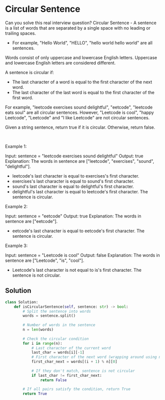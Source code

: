 # Circular Sentence

Can you solve this real interview question? Circular Sentence - A sentence is a list of words that are separated by a single space with no leading or trailing spaces.

 * For example, "Hello World", "HELLO", "hello world hello world" are all sentences.

Words consist of only uppercase and lowercase English letters. Uppercase and lowercase English letters are considered different.

A sentence is circular if:

 * The last character of a word is equal to the first character of the next word.
 * The last character of the last word is equal to the first character of the first word.

For example, "leetcode exercises sound delightful", "eetcode", "leetcode eats soul" are all circular sentences. However, "Leetcode is cool", "happy Leetcode", "Leetcode" and "I like Leetcode" are not circular sentences.

Given a string sentence, return true if it is circular. Otherwise, return false.

 

Example 1:


Input: sentence = "leetcode exercises sound delightful"
Output: true
Explanation: The words in sentence are ["leetcode", "exercises", "sound", "delightful"].
- leetcode's last character is equal to exercises's first character.
- exercises's last character is equal to sound's first character.
- sound's last character is equal to delightful's first character.
- delightful's last character is equal to leetcode's first character.
The sentence is circular.

Example 2:


Input: sentence = "eetcode"
Output: true
Explanation: The words in sentence are ["eetcode"].
- eetcode's last character is equal to eetcode's first character.
The sentence is circular.

Example 3:


Input: sentence = "Leetcode is cool"
Output: false
Explanation: The words in sentence are ["Leetcode", "is", "cool"].
- Leetcode's last character is not equal to is's first character.
The sentence is not circular.

## Solution
```py
class Solution:
    def isCircularSentence(self, sentence: str) -> bool:
        # Split the sentence into words
        words = sentence.split()
        
        # Number of words in the sentence
        n = len(words)
        
        # Check the circular condition
        for i in range(n):
            # Last character of the current word
            last_char = words[i][-1]
            # First character of the next word (wrapping around using modulo)
            first_char_next = words[(i + 1) % n][0]
            
            # If they don't match, sentence is not circular
            if last_char != first_char_next:
                return False
        
        # If all pairs satisfy the condition, return True
        return True
```
